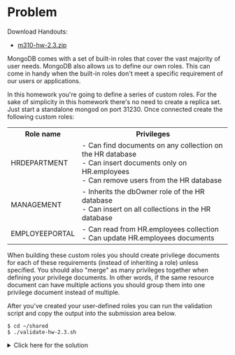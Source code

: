 # Problem
Download Handouts:
 - <a href="https://university.mongodb.com/static/MongoDB_2017_M310_April/handouts/m310-hw-2.3.10cba2709041.zip">m310-hw-2.3.zip</a>

MongoDB comes with a set of built-in roles that cover the vast majority of user needs. MongoDB also allows us to define our own roles. This can come in handy when the built-in roles don't meet a specific requirement of our users or applications.

In this homework you're going to define a series of custom roles. For the sake of simplicity in this homework there's no need to create a replica set. Just start a standalone mongod on port 31230. Once connected create the following custom roles:

<table>
	<tr>
		<th>Role name</th>
		<th>Privileges</th>
	</tr>
	<tr>
		<td>HRDEPARTMENT</td>	
     		<td>
    		 	- Can find documents on any collection on the HR database <br/>
     			- Can insert documents only on HR.employees <br/>
     			- Can remove users from the HR database
		</td>
	</tr>
	<tr>
		<td>MANAGEMENT</td>
		<td>
     			- Inherits the dbOwner role of the HR database <br/>
     			- Can insert on all collections in the HR database
		</td>
	</tr>
	<tr>
		<td>EMPLOYEEPORTAL</td>
		<td>
     			- Can read from HR.employees collection <br/>
     			- Can update HR.employees documents
		</td>
	</tr>
</table>
When building these custom roles you should create privilege documents for each of these requirements (instead of inheriting a role) unless specified. You should also "merge" as many privileges together when defining your privilege documents. In other words, if the same resource document can have multiple actions you should group them into one privilege document instead of multiple.

After you've created your user-defined roles you can run the validation script and copy the output into the submission area below.

    $ cd ~/shared
    $ ./validate-hw-2.3.sh

<details>
  <summary>Click here for the solution</summary>
    <ul>
      <li>[
{"role":"EMPLOYEEPORTAL","inheritedRoles":[],
  "privileges":[{"resource":{"db":"HR","collection":"employees"},"actions":["find","update"]}]},{"role":"HRDEPARTMENT","inheritedRoles":[],"privileges":[{"resource":{"db":"HR","collection":""},"actions":["dropUser","find"]},{"resource":{"db":"HR","collection":"employees"},"actions":["insert"]}]},{"role":"MANAGEMENT","inheritedRoles":[{"role":"dbOwner","db":"HR"}],"privileges":[{"resource":{"db":"HR","collection":""},"actions":["insert"]}]}]</li>
	</ul>
</details>
